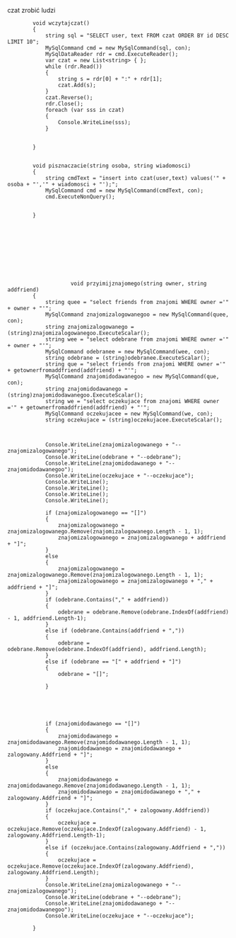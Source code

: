 ﻿czat zrobić ludzi

            void wczytajczat()
            {
                string sql = "SELECT user, text FROM czat ORDER BY id DESC LIMIT 10";
                MySqlCommand cmd = new MySqlCommand(sql, con);
                MySqlDataReader rdr = cmd.ExecuteReader();
                var czat = new List<string> { };
                while (rdr.Read())
                {
                    string s = rdr[0] + ":" + rdr[1];
                    czat.Add(s);
                }
                czat.Reverse();
                rdr.Close();
                foreach (var sss in czat)
                {
                    Console.WriteLine(sss);
                }


            }


            void pisznaczacie(string osoba, string wiadomosci)
            {
                string cmdText = "insert into czat(user,text) values('" + osoba + "','" + wiadomosci + "');";
                MySqlCommand cmd = new MySqlCommand(cmdText, con);
                cmd.ExecuteNonQuery();


            }










                        void przyimijznajomego(string owner, string addfriend)
            {
                string quee = "select friends from znajomi WHERE owner ='" + owner + "'";
                MySqlCommand znajomizalogowanegoo = new MySqlCommand(quee, con);
                string znajomizalogowanego = (string)znajomizalogowanegoo.ExecuteScalar();
                string wee = "select odebrane from znajomi WHERE owner ='" + owner + "'";
                MySqlCommand odebranee = new MySqlCommand(wee, con);
                string odebrane = (string)odebranee.ExecuteScalar();
                string que = "select friends from znajomi WHERE owner ='" + getownerfromaddfriend(addfriend) + "'";
                MySqlCommand znajomidodawanegoo = new MySqlCommand(que, con);
                string znajomidodawanego = (string)znajomidodawanegoo.ExecuteScalar();
                string we = "select oczekujace from znajomi WHERE owner ='" + getownerfromaddfriend(addfriend) + "'";
                MySqlCommand oczekujacee = new MySqlCommand(we, con);
                string oczekujace = (string)oczekujacee.ExecuteScalar();



                Console.WriteLine(znajomizalogowanego + "--znajomizalogowanego");
                Console.WriteLine(odebrane + "--odebrane");
                Console.WriteLine(znajomidodawanego + "--znajomidodawanegoo");
                Console.WriteLine(oczekujace + "--oczekujace");
                Console.WriteLine();
                Console.WriteLine();
                Console.WriteLine();
                Console.WriteLine();

                if (znajomizalogowanego == "[]")
                {
                    znajomizalogowanego = znajomizalogowanego.Remove(znajomizalogowanego.Length - 1, 1);
                    znajomizalogowanego = znajomizalogowanego + addfriend + "]";
                }
                else
                {
                    znajomizalogowanego = znajomizalogowanego.Remove(znajomizalogowanego.Length - 1, 1);
                    znajomizalogowanego = znajomizalogowanego + "," + addfriend + "]";
                }
                if (odebrane.Contains("," + addfriend))
                {
                    odebrane = odebrane.Remove(odebrane.IndexOf(addfriend) - 1, addfriend.Length-1);
                }
                else if (odebrane.Contains(addfriend + ","))
                {
                    odebrane = odebrane.Remove(odebrane.IndexOf(addfriend), addfriend.Length);
                }
                else if (odebrane == "[" + addfriend + "]")
                {
                    odebrane = "[]";

                }





                if (znajomidodawanego == "[]")
                {
                    znajomidodawanego = znajomidodawanego.Remove(znajomidodawanego.Length - 1, 1);
                    znajomidodawanego = znajomidodawanego + zalogowany.Addfriend + "]";
                }
                else
                {
                    znajomidodawanego = znajomidodawanego.Remove(znajomidodawanego.Length - 1, 1);
                    znajomidodawanego = znajomidodawanego + "," + zalogowany.Addfriend + "]";
                }
                if (oczekujace.Contains("," + zalogowany.Addfriend))
                {
                    oczekujace = oczekujace.Remove(oczekujace.IndexOf(zalogowany.Addfriend) - 1, zalogowany.Addfriend.Length-1);
                }
                else if (oczekujace.Contains(zalogowany.Addfriend + ","))
                {
                    oczekujace = oczekujace.Remove(oczekujace.IndexOf(zalogowany.Addfriend), zalogowany.Addfriend.Length);
                }
                Console.WriteLine(znajomizalogowanego + "--znajomizalogowanego");
                Console.WriteLine(odebrane + "--odebrane");
                Console.WriteLine(znajomidodawanego + "--znajomidodawanegoo");
                Console.WriteLine(oczekujace + "--oczekujace");

            }